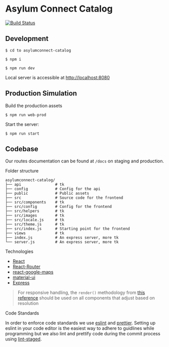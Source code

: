 # Asylum Connect Catalog

[![Build Status](https://travis-ci.org/asylum-connect/onedegree-catalog.svg?branch=master)](https://travis-ci.org/asylum-connect/asylumconnect-catalog)

## Development

```
$ cd to asylumconnect-catalog

$ npm i

$ npm run dev
```

Local server is accessible at [http://localhost:8080](http://localhost:8080)

## Production Simulation

Build the production assets

```
$ npm run web-prod
```

Start the server:

```
$ npm run start
```

## Codebase

Our routes documentation can be found at `/docs` on staging and production.

Folder structure

```
asylumconnect-catalog/
├── api               # tk
├── config            # Config for the api
├── public            # Public assets
├── src               # Source code for the frontend
├── src/components    # tk
├── src/config        # Config for the frontend
├── src/helpers       # tk
├── src/images        # tk
├── src/locale.js     # tk
├── src/theme.js      # tk
├── src/index.js      # Starting point for the frontend
├── views             # tk
├── index.js          # An express server, more tk
└── server.js         # An express server, more tk
```

Technologies

- [React](https://reactjs.org/)
- [React-Router](https://reacttraining.com/react-router/)
- [react-google-maps](https://www.npmjs.com/package/react-google-maps)
- [material-ui](https://material-ui-1dab0.firebaseapp.com/getting-started/usage/)
- [Express](https://expressjs.com/)

> For responsive handling, the `render()` methodology from [this reference](https://goshakkk.name/different-mobile-desktop-tablet-layouts-react/) should be used on all components that adjust based on resolution

Code Standards

In order to enforce code standards we use [eslint](https://eslint.org/) and [prettier](https://prettier.io/). Setting up eslint in your code editor is the easiest way to adhere to guidlines while programming but we also lint and prettify code during the commit process using [lint-staged](https://github.com/okonet/lint-staged).

